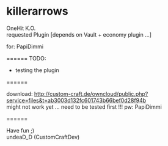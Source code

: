 killerarrows
============

OneHit K.O.                                       
requested Plugin
[depends on Vault + economy plugin ...]

for: PapiDimmi    

======
TODO:
  - testing the plugin

======

download: 
http://custom-craft.de/owncloud/public.php?service=files&t=ab3003d132fc601743b66bef0d28f94b              
might not work yet ... need to be tested first !!!
pw: PapiDimmi 

======

Have fun ;)                                                                                   
undeaD_D (CustomCraftDev)
